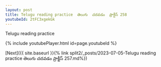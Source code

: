 ```yaml
---
layout: post
title: Telugu reading practice  తెలుగు  చదవడం  ప్రాక్టీస్ 258
youtubeId: 2tFC3xgekGk
---
```

 
 
Telugu reading practice
 
 
 
 
 


{% include youtubePlayer.html id=page.youtubeId %}
 
[Next]({{ site.baseurl }}{% link  split2/_posts/2023-07-05-Telugu reading practice  తెలుగు  చదవడం  ప్రాక్టీస్ 257.md%})
 
